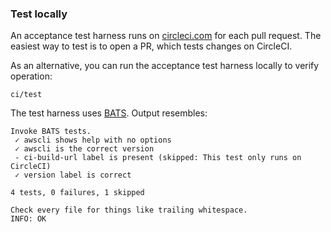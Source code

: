 ### Test locally

An acceptance test harness runs on
[circleci.com](https://circleci.com/gh/jumanjihouse/docker-awscli)
for each pull request.
The easiest way to test is to open a PR, which tests changes on CircleCI.

As an alternative, you can run the acceptance test harness locally to verify operation:

    ci/test

The test harness uses [BATS](https://github.com/sstephenson/bats).
Output resembles:

    Invoke BATS tests.
     ✓ awscli shows help with no options
     ✓ awscli is the correct version
     - ci-build-url label is present (skipped: This test only runs on CircleCI)
     ✓ version label is correct

    4 tests, 0 failures, 1 skipped

    Check every file for things like trailing whitespace.
    INFO: OK
